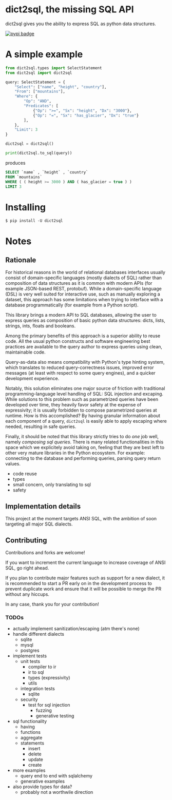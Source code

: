 # dict2sql, the missing SQL API

dict2sql gives you the ability to express SQL as python data structures.

[![pypi badge](https://badge.fury.io/py/dict2sql.svg)](https://badge.fury.io/py/dict2sql)

# A simple example

```python
from dict2sql.types import SelectStatement
from dict2sql import dict2sql

query: SelectStatement = {
    "Select": ["name", "height", "country"],
    "From": ["mountains"],
    "Where": {
        "Op": "AND",
        "Predicates": [
            {"Op": ">=", "Sx": "height", "Dx": "3000"},
            {"Op": "=", "Sx": "has_glacier", "Dx": "true"}
        ],
    },
    "Limit": 3
}

dict2sql = dict2sql()

print(dict2sql.to_sql(query))

```

produces

```sql
SELECT `name` , `height` , `country`
FROM `mountains`
WHERE ( ( height >= 3000 ) AND ( has_glacier = true ) )
LIMIT 3
```


# Installing

```shell
$ pip install -U dict2sql

```


# Notes


## Rationale

For historical reasons in the world of relational databases interfaces usually consist of domain-specific languages (mostly dialects of SQL)
rather than composition of data structures as it is common with modern APIs (for example JSON-based REST, protobuf).
While a domain-specific language (DSL) is very well suited for interactive use, such as manually exploring a dataset, this approach has some limitations when trying to interface with a database programmatically (for example from a Python script).

This library brings a modern API to SQL databases, allowing the user to express queries as composition of basic python data structures: dicts, lists, strings, ints, floats and booleans.

Among the primary benefits of this approach is a superior ability to reuse code. All the usual python constructs and software engineering best practices are available to the query author to express queries using clean, maintainable code.

Query-as-data also means compatibility with Python's type hinting system, which translates to reduced query-correctness issues, improved error messages (at least with respect to some query engines), and a quicker development experience.

Notably, this solution eliminates one major source of friction with traditional programming-language level handling of SQL: SQL injection and excaping. While solutions to this problem such as parametrized queries have been developed over time, they heavily favor safety at the expense of expressivity; it is usually forbidden to compose parametrized queries at runtime.
How is this accomplished? By having granular information about each component of a query, `dict2sql` is easily able to apply escaping where needed, resulting in safe queries.

Finally, it should be noted that this library strictly tries to do *one* job well, namely *composing sql queries*. There is many related functionalities in this space which we explicitely avoid taking on, feeling that they are best left to other very mature libraries in the Python ecosystem. For example: connecting to the database and performing queries, parsing query return values.

- code reuse
- types
- small concern, only translating to sql
- safety

## Implementation details
This project at the moment targets ANSI SQL, with the ambition of soon targeting all major SQL dialects.

## Contributing

Contributions and forks are welcome!

If you want to increment the current language to increase coverage of ANSI SQL, go right ahead.

If you plan to contribute major features such as support for a new dialect, it is recommended to start a PR early on in the development process to prevent duplicate work and ensure that it will be possible to merge the PR without any hiccups.

In any case, thank you for your contribution!


### TODOs
- actually implement sanitization/escaping (atm there's none)
- handle different dialects
    - sqlite
    - mysql
    - postgres
- implement tests
    - unit tests
        - compiler to ir
        - ir to sql
        - types (expressivity)
        - utils
    - integration tests
        - sqlite
    - security
        - test for sql injection
            - fuzzing
            - generative testing
- sql functionality
    - having
    - functions
    - aggregate
    - statements
        - insert
        - delete
        - update
        - create
- more examples
    - query end to end with sqlalchemy
    - generative examples
- also provide types for data?
    - probably not a worthwile direction
